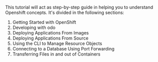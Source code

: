 This tutorial will act as step-by-step guide in helping you to understand Openshift concepts. It's divided in the following sections:

<ol>
<li>Getting Started with OpenShift</li>
<li>Developing with odo</li>
<li>Deploying Applications From Images</li>
<li>Deploying Applications From Source</li>
<li>Using the CLI to Manage Resource Objects</li>
<li>Connecting to a Database Using Port Forwarding</li>
<li>Transferring Files in and out of Containers</li>
</ol>
